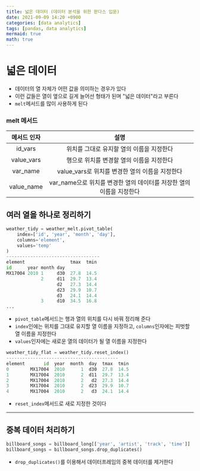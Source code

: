 ```yaml
---
title: 넓은 데이터 (데이터 분석을 위한 판다스 입문)
date: 2021-09-09 14:20 +0900
categories: [data analytics]
tags: [pandas, data analytics]
mermaid: true
math: true
---
```


# 넓은 데이터

- 데이터의 열 자체가 어떤 값을 의미하는 경우가 있다
- 이런 값들은 열이 옆으로 길게 늘어선 형태가 된며 "넓은 데이터"라고 부른다
- `melt`메서드를 많이 사용하게 된다

### melt 메서드

| 메서드 인자 |                                 설명                                 |
| :---------: | :------------------------------------------------------------------: |
|   id_vars   |              위치를 그대로 유지할 열의 이름을 지정한다               |
| value_vars  |              행으로 위치를 변경할 열의 이름을 지정한다               |
|  var_name   |           value_vars로 위치를 변경한 열의 이름을 지정한다            |
| value_name  | var_name으로 위치를 변경한 열의 데이터를 저장한 열의 이름을 지정한다 |

## 여러 열을 하나로 정리하기

```python
weather_tidy = weather_melt.pivot_table(
    index=['id', 'year', 'month', 'day'],
    columns='element',
    values='temp'
)
-----------------------------------
element                 tmax  tmin
id      year month day
MX17004 2010 1     d30  27.8  14.5
             2     d11  29.7  13.4
                   d2   27.3  14.4
                   d23  29.9  10.7
                   d3   24.1  14.4
             3     d10  34.5  16.8
...
```

- `pivot_table`메서드는 행과 열의 위치를 다시 바꿔 정리해 준다
- `index`인에는 위치를 그대로 유지할 열 이름을 지정하고, `columns`인자에는 피벗할 열 이름을 지정한다
- `values`인자에는 새로운 열의 데이터가 될 열 이름을 지정한다

```python
weather_tidy_flat = weather_tidy.reset_index()
------------------------------------------
element       id  year  month  day  tmax  tmin
0        MX17004  2010      1  d30  27.8  14.5
1        MX17004  2010      2  d11  29.7  13.4
2        MX17004  2010      2   d2  27.3  14.4
3        MX17004  2010      2  d23  29.9  10.7
4        MX17004  2010      2   d3  24.1  14.4
```

- `reset_index`메서드로 새로 지정한 것이다

---

## 중복 데이터 처리하기

```python
billboard_songs = billboard_long[['year', 'artist', 'track', 'time']]
billboard_songs = billboard_songs.drop_duplicates()
```

- `drop_duplicates()`를 이용해서 데이터프레임의 중복 데이터를 제거한다
